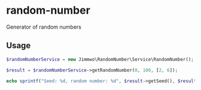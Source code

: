 # random-number

Generator of random numbers

## Usage

```php
$randomNumberService = new Jimmwo\RandomNumber\Service\RandomNumber();

$result = $randomNumberService->getRandomNumber(0, 100, [2, 6]);

echo sprintf("Seed: %d, random number: %d", $result->getSeed(), $result->getNumber());
```
